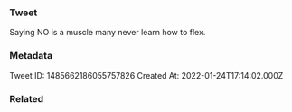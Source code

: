 ### Tweet
Saying NO is a muscle many never learn how to flex.

### Metadata
Tweet ID: 1485662186055757826
Created At: 2022-01-24T17:14:02.000Z

### Related

